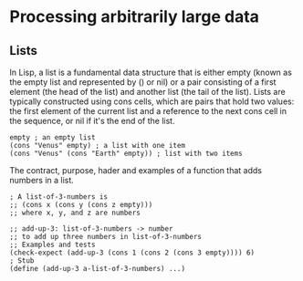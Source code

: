 # Processing arbitrarily large data

## Lists

In Lisp, a list is a fundamental data structure that is either empty (known as the empty list and represented by () or nil) or a pair consisting of a first element (the head of the list) and another list (the tail of the list). Lists are typically constructed using cons cells, which are pairs that hold two values: the first element of the current list and a reference to the next cons cell in the sequence, or nil if it's the end of the list.

```Lisp
empty ; an empty list
(cons "Venus" empty) ; a list with one item
(cons "Venus" (cons "Earth" empty)) ; list with two items
```

The contract, purpose, hader and examples of a function that adds numbers in a list.



```Lisp
; A list-of-3-numbers is
;; (cons x (cons y (cons z empty)))
;; where x, y, and z are numbers

;; add-up-3: list-of-3-numbers -> number
;; to add up three numbers in list-of-3-numbers
;; Examples and tests
(check-expect (add-up-3 (cons 1 (cons 2 (cons 3 empty)))) 6)
; Stub
(define (add-up-3 a-list-of-3-numbers) ...)

```
